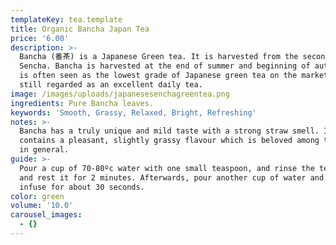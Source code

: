 ```yaml
---
templateKey: tea.template
title: Organic Bancha Japan Tea
price: '6.00'
description: >-
  Bancha (番茶) is a Japanese Green tea. It is harvested from the second flush of
  Sencha. Bancha is harvested at the end of summer and beginning of autumn. It
  is often seen as the lowest grade of Japanese green tea on the market, yet is
  still regarded as an excellent daily tea.
image: /images/uploads/japanesesenchagreentea.png
ingredients: Pure Bancha leaves.
keywords: 'Smooth, Grassy, Relaxed, Bright, Refreshing'
notes: >-
  Bancha has a truly unique and mild taste with a strong straw smell. It
  contains a pleasant, slightly grassy flavour which is beloved among tea lovers
  in general.
guide: >-
  Pour a cup of 70-80ºc water with one small teaspoon, and rinse the tea leaves
  and rest it for 2 minutes. Afterwards, pour another cup of water and just
  infuse for about 30 seconds.
color: green
volume: '10.0'
carousel_images:
  - {}
---
```


